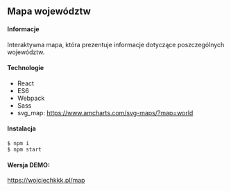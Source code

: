 ## Mapa województw
#### Informacje
Interaktywna mapa, która prezentuje informacje dotyczące poszczególnych województw.
	
#### Technologie
* React
* ES6
* Webpack
* Sass
* svg_map: https://www.amcharts.com/svg-maps/?map=world
	
#### Instalacja
```
$ npm i
$ npm start
```

#### Wersja DEMO:
https://wojciechkkk.pl/map

